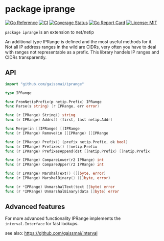# package iprange
[![Go Reference](https://pkg.go.dev/badge/github.com/gaissmai/iprange.svg)](https://pkg.go.dev/github.com/gaissmai/iprange#section-documentation)
[![CI](https://github.com/gaissmai/iprange/actions/workflows/go.yml/badge.svg)](https://github.com/gaissmai/iprange/actions/workflows/go.yml)
[![Coverage Status](https://coveralls.io/repos/github/gaissmai/iprange/badge.png)](https://coveralls.io/github/gaissmai/iprange)
[![Go Report Card](https://goreportcard.com/badge/github.com/gaissmai/iprange)](https://goreportcard.com/report/github.com/gaissmai/iprange)
[![License: MIT](https://img.shields.io/badge/License-MIT-yellow.svg)](https://opensource.org/licenses/MIT)


`package iprange` is an extension to net/netip

An additional type IPRange is defined and the most useful methods for it. Not all IP address ranges in the wild are CIDRs,
very often you have to deal with ranges not representable as a prefix. This library handels IP ranges and CIDRs transparently. 

## API

```go
import "github.com/gaissmai/iprange"

type IPRange

func FromNetipPrefix(p netip.Prefix) IPRange
func Parse(s string) (r IPRange, err error)

func (r IPRange) String() string
func (r IPRange) Addrs() (first, last netip.Addr)

func Merge(in []IPRange) []IPRange
func (r IPRange) Remove(in []IPRange) []IPRange

func (r IPRange) Prefix() (prefix netip.Prefix, ok bool)
func (r IPRange) Prefixes() []netip.Prefix
func (r IPRange) PrefixesAppend(dst []netip.Prefix) []netip.Prefix

func (r IPRange) CompareLower(r2 IPRange) int
func (r IPRange) CompareUpper(r2 IPRange) int

func (r IPRange) MarshalText() ([]byte, error)
func (r IPRange) MarshalBinary() ([]byte, error)

func (r *IPRange) UnmarshalText(text []byte) error
func (r *IPRange) UnmarshalBinary(data []byte) error
```

## Advanced features
For more advanced functionality IPRange implements the `interval.Interface` for fast lookups.

see also: https://github.com/gaissmai/interval

